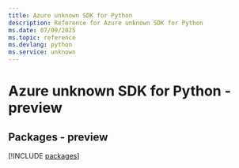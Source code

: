 ```yaml
---
title: Azure unknown SDK for Python
description: Reference for Azure unknown SDK for Python
ms.date: 07/09/2025
ms.topic: reference
ms.devlang: python
ms.service: unknown
---
```

# Azure unknown SDK for Python - preview
## Packages - preview
[!INCLUDE [packages](unknown-index.md)]